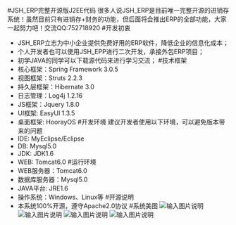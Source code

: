 #JSH_ERP完整开源版J2EE代码
很多人说JSH_ERP是目前唯一完整开源的进销存系统！虽然目前只有进销存+财务的功能，但后面将会推出ERP的全部功能，大家一起努力吧！交流QQ:752718920
#开发初衷
* JSH_ERP立志为中小企业提供免费好用的ERP软件，降低企业的信息化成本；
* 个人开发者也可以使用JSH_EPP进行二次开发，承接外包ERP项目；
* 初学JAVA的同学可以下载源代码来进行学习交流；
#技术框架
* 核心框架：Spring Framework 3.0.5
* 视图框架：Struts 2.2.3
* 持久层框架：Hibernate 3.0
* 日志管理：Log4j 1.2.16
* JS框架：Jquery 1.8.0
* UI框架: EasyUI 1.3.5
* 桌面框架: HoorayOS
#开发环境
建议开发者使用以下环境，可以避免版本带来的问题
* IDE: MyEclipse/Eclipse
* DB: Mysql5.0
* JDK: JDK1.6
* WEB: Tomcat6.0
#运行环境
* WEB服务器：Tomcat6.0
* 数据库服务器：Mysql5.0
* JAVA平台: JRE1.6
* 操作系统：Windows、Linux等
#开源说明
* 本系统100%开源，遵守Apache2.0协议
#系统美图
![输入图片说明](http://git.oschina.net/uploads/images/2017/0108/150544_853dcc2e_852955.png "进销存模块")
![输入图片说明](http://git.oschina.net/uploads/images/2017/0108/150620_dc5adac7_852955.png "报表查询模块")
![输入图片说明](http://git.oschina.net/uploads/images/2017/0108/150646_a7cbb9c9_852955.png "基础数据模块")
![输入图片说明](http://git.oschina.net/uploads/images/2017/0108/150703_46711f40_852955.png "系统管理模块")